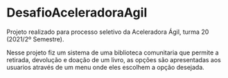 # DesafioAceleradoraAgil
Projeto realizado para processo seletivo da Aceleradora Ágil, turma 20 (2021/2º Semestre).

Nesse projeto fiz um sistema de uma biblioteca comunitaria que permite a retirada, devolução e doação de um livro, as opções 
são apresentadas aos usuarios através de um menu onde eles escolhem a opção desejada. 
